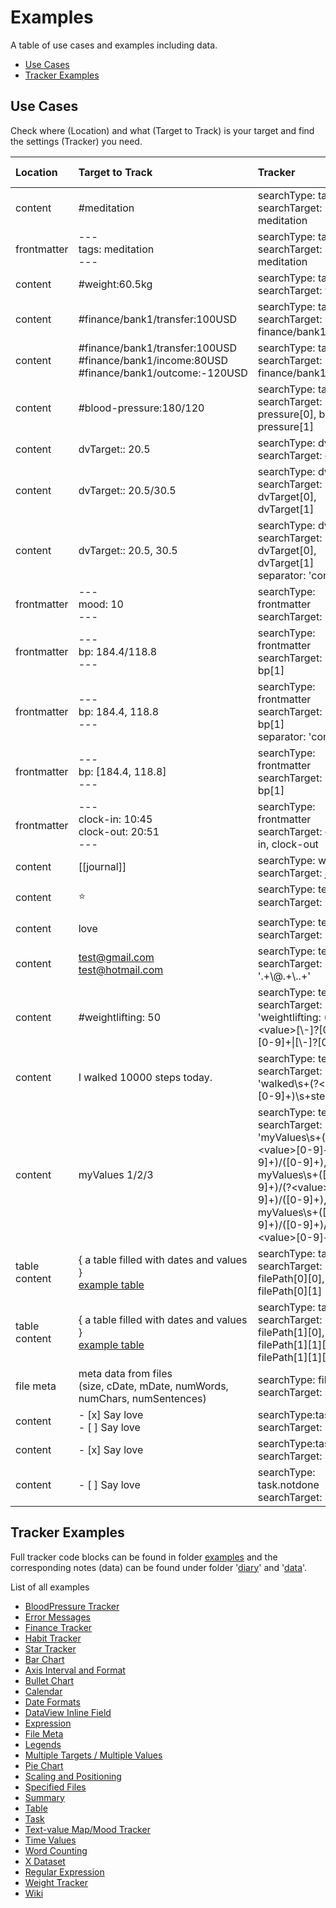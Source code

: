 # Examples

A table of use cases and examples including data.

- [Use Cases](#use-cases)
- [Tracker Examples](#tracker-examples)

## Use Cases

Check where (Location) and what (Target to Track) is your target and find the settings (Tracker) you need.

| Location      | Target to Track                                                                                                                                      | Tracker                                                                                                                                                                                  | Get (O)ccurrences/(V)alues |
| :------------ | :--------------------------------------------------------------------------------------------------------------------------------------------------- | :--------------------------------------------------------------------------------------------------------------------------------------------------------------------------------------- | :------------------------: |
| content       | #meditation                                                                                                                                          | searchType: tag<br>searchTarget: meditation                                                                                                                                              |             O              |
| frontmatter   | ---<br>tags: meditation<br>---                                                                                                                       | searchType: tag<br>searchTarget: meditation                                                                                                                                              |             O              |
| content       | #weight:60.5kg                                                                                                                                       | searchType: tag<br>searchTarget: weight                                                                                                                                                  |             V              |
| content       | #finance/bank1/transfer:100USD                                                                                                                       | searchType: tag<br>searchTarget: finance/bank1/transfer                                                                                                                                  |             V              |
| content       | #finance/bank1/transfer:100USD<br>#finance/bank1/income:80USD<br>#finance/bank1/outcome:-120USD                                                      | searchType: tag<br>searchTarget: finance/bank1                                                                                                                                           |             V              |
| content       | #blood-pressure:180/120                                                                                                                              | searchType: tag<br>searchTarget: blood-pressure[0], blood-pressure[1]                                                                                                                    |             V              |
| content       | dvTarget:: 20.5                                                                                                                                      | searchType: dvField<br>searchTarget: dvTarget                                                                                                                                            |             V              |
| content       | dvTarget:: 20.5/30.5                                                                                                                                 | searchType: dvField<br>searchTarget: dvTarget[0], dvTarget[1]                                                                                                                            |             V              |
| content       | dvTarget:: 20.5, 30.5                                                                                                                                | searchType: dvField<br>searchTarget: dvTarget[0], dvTarget[1]<br>separator: 'comma'                                                                                                      |             V              |
| frontmatter   | ---<br>mood: 10<br>---                                                                                                                               | searchType: frontmatter<br>searchTarget: mood                                                                                                                                            |             V              |
| frontmatter   | ---<br>bp: 184.4/118.8<br>---                                                                                                                        | searchType: frontmatter<br>searchTarget: bp[0], bp[1]                                                                                                                                    |             V              |
| frontmatter   | ---<br>bp: 184.4, 118.8<br>---                                                                                                                       | searchType: frontmatter<br>searchTarget: bp[0], bp[1]<br>separator: 'comma'                                                                                                              |             V              |
| frontmatter   | ---<br>bp: [184.4, 118.8]<br>---                                                                                                                     | searchType: frontmatter<br>searchTarget: bp[0], bp[1]                                                                                                                                    |             V              |
| frontmatter   | ---<br>clock-in: 10:45<br>clock-out: 20:51<br>---                                                                                                    | searchType: frontmatter<br>searchTarget: clock-in, clock-out                                                                                                                             |             V              |
| content       | [[journal]]                                                                                                                                          | searchType: wiki<br>searchTarget: journal                                                                                                                                                |             O              |
| content       | ⭐                                                                                                                                                   | searchType: text<br>searchTarget: ⭐                                                                                                                                                     |             O              |
| content       | love                                                                                                                                                 | searchType: text<br>searchTarget: love                                                                                                                                                   |             O              |
| content       | test@gmail.com<br>test@hotmail.com                                                                                                                   | searchType: text<br>searchTarget: '.+\\@.+\\..+'                                                                                                                                         |             O              |
| content       | #weightlifting: 50                                                                                                                                   | searchType: text<br>searchTarget: 'weightlifting: (?\<value\>[\\-]?[0-9]+[\\.][0-9]+\|[\\-]?[0-9]+)'                                                                                     |             V              |
| content       | I walked 10000 steps today.                                                                                                                          | searchType: text<br>searchTarget: 'walked\\s+(?\<value\>[0-9]+)\\s+steps'                                                                                                                |             V              |
| content       | myValues 1/2/3                                                                                                                                       | searchType: text<br>searchTarget: 'myValues\\s+(?\<value\>[0-9]+)/([0-9]+)/([0-9]+), myValues\\s+([0-9]+)/(?\<value\>[0-9]+)/([0-9]+), myValues\\s+([0-9]+)/([0-9]+)/(?\<value\>[0-9]+)' |             V              |
| table content | { a table filled with dates and values }<br>[example table](https://github.com/greater-than/Obsidian-Tracker-Plus/blob/main/examples/data/Tables.md) | searchType: table<br>searchTarget: filePath[0][0], filePath[0][1]                                                                                                                        |             V              |
| table content | { a table filled with dates and values }<br>[example table](https://github.com/greater-than/Obsidian-Tracker-Plus/blob/main/examples/data/Tables.md) | searchType: table<br>searchTarget: filePath[1][0], filePath[1][1][0], filePath[1][1][1]                                                                                                  |             V              |
| file meta     | meta data from files <br>(size, cDate, mDate, numWords, numChars, numSentences)                                                                      | searchType: fileMeta<br>searchTarget: size                                                                                                                                               |             V              |
| content       | - [x] Say love<br>- [ ] Say love                                                                                                                     | searchType:task<br>searchTarget: Say love                                                                                                                                                |             O              |
| content       | - [x] Say love                                                                                                                                       | searchType:task.done<br>searchTarget: Say love                                                                                                                                           |             O              |
| content       | - [ ] Say love                                                                                                                                       | searchType: task.notdone<br>searchTarget: Say love                                                                                                                                       |             O              |

## Tracker Examples

Full tracker code blocks can be found in folder [examples](https://github.com/greater-than/Obsidian-Tracker-Plus/blob/main/examples) and the corresponding notes (data) can be found under folder '[diary](https://github.com/greater-than/Obsidian-Tracker-Plus/blob/main/examples/diary)' and '[data](https://github.com/greater-than/Obsidian-Tracker-Plus/blob/main/examples/data)'.

List of all examples

- [BloodPressure Tracker](https://github.com/greater-than/Obsidian-Tracker-Plus/blob/main/examples/BloodPressureTracker.md)
- [Error Messages](https://github.com/greater-than/Obsidian-Tracker-Plus/blob/main/examples/ErrorMessages.md)
- [Finance Tracker](https://github.com/greater-than/Obsidian-Tracker-Plus/blob/main/examples/FinanceTracker.md)
- [Habit Tracker](https://github.com/greater-than/Obsidian-Tracker-Plus/blob/main/examples/HabitTracker.md)
- [Star Tracker](https://github.com/greater-than/Obsidian-Tracker-Plus/blob/main/examples/StarTracker.md)
- [Bar Chart](https://github.com/greater-than/Obsidian-Tracker-Plus/blob/main/examples/TestBarChart.md)
- [Axis Interval and Format](https://github.com/greater-than/Obsidian-Tracker-Plus/blob/main/examples/TestAxisIntervalAndFormat.md)
- [Bullet Chart](https://github.com/greater-than/Obsidian-Tracker-Plus/blob/main/examples/TestBullet.md)
- [Calendar](https://github.com/greater-than/Obsidian-Tracker-Plus/blob/main/examples/TestCalendar.md)
- [Date Formats](https://github.com/greater-than/Obsidian-Tracker-Plus/blob/main/examples/TestDateFormats.md)
- [DataView Inline Field](https://github.com/greater-than/Obsidian-Tracker-Plus/blob/main/examples/TestDvField.md)
- [Expression](https://github.com/greater-than/Obsidian-Tracker-Plus/blob/main/examples/TestExpression.md)
- [File Meta](https://github.com/greater-than/Obsidian-Tracker-Plus/blob/main/examples/TestFileMeta.md)
- [Legends](https://github.com/greater-than/Obsidian-Tracker-Plus/blob/main/examples/TestLegends.md)
- [Multiple Targets / Multiple Values](https://github.com/greater-than/Obsidian-Tracker-Plus/blob/main/examples/TestMultipleTargetsMultipleValues.md)
- [Pie Chart](https://github.com/greater-than/Obsidian-Tracker-Plus/blob/main/examples/TestPieChart.md)
- [Scaling and Positioning](https://github.com/greater-than/Obsidian-Tracker-Plus/blob/main/examples/TestScalingAndPositioning.md)
- [Specified Files](https://github.com/greater-than/Obsidian-Tracker-Plus/blob/main/examples/TestSpecifiedFiles.md)
- [Summary](https://github.com/greater-than/Obsidian-Tracker-Plus/blob/main/examples/TestSummary.md)
- [Table](https://github.com/greater-than/Obsidian-Tracker-Plus/blob/main/examples/TestTable.md)
- [Task](https://github.com/greater-than/Obsidian-Tracker-Plus/blob/main/examples/TestTask.md)
- [Text-value Map/Mood Tracker](https://github.com/greater-than/Obsidian-Tracker-Plus/blob/main/examples/TestTextValueMap.md)
- [Time Values](https://github.com/greater-than/Obsidian-Tracker-Plus/blob/main/examples/TestTimeValues.md)
- [Word Counting](https://github.com/greater-than/Obsidian-Tracker-Plus/blob/main/examples/TestWordCounting.md)
- [X Dataset](https://github.com/greater-than/Obsidian-Tracker-Plus/blob/main/examples/TestXDataset.md)
- [Regular Expression](https://github.com/greater-than/Obsidian-Tracker-Plus/blob/main/examples/TestRegex.md)
- [Weight Tracker](https://github.com/greater-than/Obsidian-Tracker-Plus/blob/main/examples/WeightTracker.md)
- [Wiki](https://github.com/greater-than/Obsidian-Tracker-Plus/blob/main/examples/WikiTracker.md)
